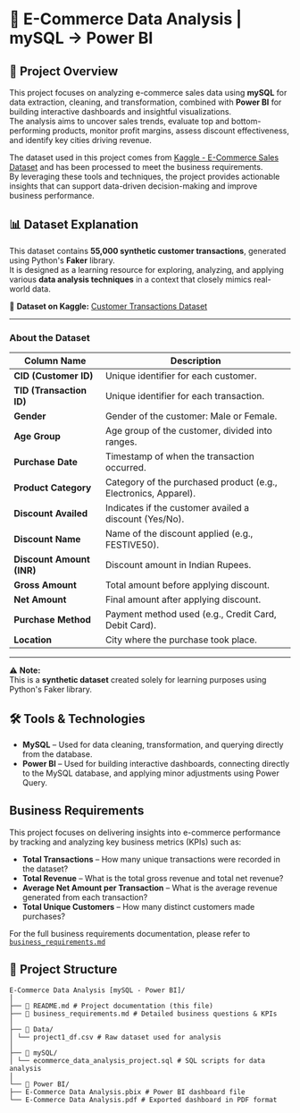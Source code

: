 # 🚀 E-Commerce Data Analysis | mySQL → Power BI
## 📄 Project Overview
This project focuses on analyzing e-commerce sales data using **mySQL** for data extraction, cleaning, and transformation, combined with **Power BI** for building interactive dashboards and insightful visualizations.  
The analysis aims to uncover sales trends, evaluate top and bottom-performing products, monitor profit margins, assess discount effectiveness, and identify key cities driving revenue.  

The dataset used in this project comes from [Kaggle - E-Commerce Sales Dataset](https://www.kaggle.com/datasets/shrishtimanja/ecommerce-dataset-for-data-analysis?) and has been processed to meet the business requirements.  
By leveraging these tools and techniques, the project provides actionable insights that can support data-driven decision-making and improve business performance.
## 📊 Dataset Explanation

This dataset contains **55,000 synthetic customer transactions**, generated using Python's **Faker** library.  
It is designed as a learning resource for exploring, analyzing, and applying various **data analysis techniques** in a context that closely mimics real-world data.

🔗 **Dataset on Kaggle:** [Customer Transactions Dataset](https://www.kaggle.com/datasets/darkhound/customer-transaction-dataset)

---

### **About the Dataset**
| Column Name               | Description |
|---------------------------|-------------|
| **CID (Customer ID)**     | Unique identifier for each customer. |
| **TID (Transaction ID)**  | Unique identifier for each transaction. |
| **Gender**                | Gender of the customer: Male or Female. |
| **Age Group**             | Age group of the customer, divided into ranges. |
| **Purchase Date**         | Timestamp of when the transaction occurred. |
| **Product Category**      | Category of the purchased product (e.g., Electronics, Apparel). |
| **Discount Availed**      | Indicates if the customer availed a discount (Yes/No). |
| **Discount Name**         | Name of the discount applied (e.g., FESTIVE50). |
| **Discount Amount (INR)** | Discount amount in Indian Rupees. |
| **Gross Amount**          | Total amount before applying discount. |
| **Net Amount**            | Final amount after applying discount. |
| **Purchase Method**       | Payment method used (e.g., Credit Card, Debit Card). |
| **Location**              | City where the purchase took place. |

---

⚠ **Note:**  
This is a **synthetic dataset** created solely for learning purposes using Python's Faker library.

## 🛠 Tools & Technologies

- **MySQL** – Used for data cleaning, transformation, and querying directly from the database.
- **Power BI** – Used for building interactive dashboards, connecting directly to the MySQL database, and applying minor adjustments using Power Query.

## Business Requirements

This project focuses on delivering insights into e-commerce performance by tracking and analyzing key business metrics (KPIs) such as:

- **Total Transactions** – How many unique transactions were recorded in the dataset?  
- **Total Revenue** – What is the total gross revenue and total net revenue?  
- **Average Net Amount per Transaction** – What is the average revenue generated from each transaction?  
- **Total Unique Customers** – How many distinct customers made purchases?  

For the full business requirements documentation, please refer to  
[`business_requirements.md`](./business_requirements.md)

## 📂 Project Structure
```
E-Commerce Data Analysis [mySQL - Power BI]/
│
├── 📄 README.md # Project documentation (this file)
├── 📄 business_requirements.md # Detailed business questions & KPIs
│
├── 📂 Data/
│ └── project1_df.csv # Raw dataset used for analysis
│
├── 📂 mySQL/
│ └── ecommerce_data_analysis_project.sql # SQL scripts for data analysis
│
└── 📂 Power BI/
├── E-Commerce Data Analysis.pbix # Power BI dashboard file
└── E-Commerce Data Analysis.pdf # Exported dashboard in PDF format
```
